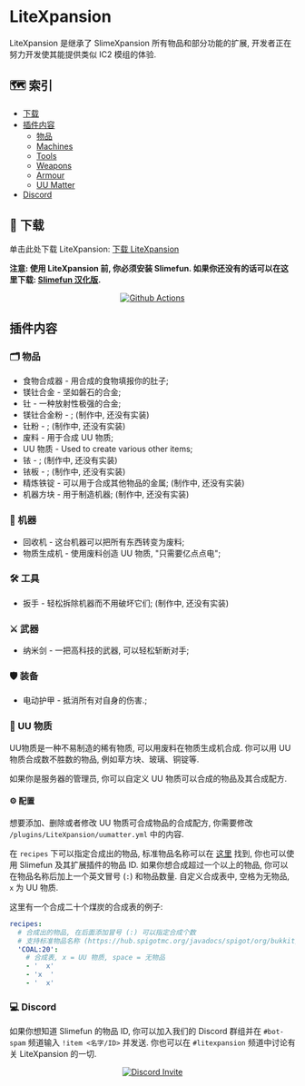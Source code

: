 # LiteXpansion
LiteXpansion 是继承了 SlimeXpansion 所有物品和部分功能的扩展, 开发者正在努力开发使其能提供类似 IC2 模组的体验.

## :world_map: 索引
* [下载](#floppy_disk-下载)
* [插件内容](#%E6%8F%92%E4%BB%B6%E5%86%85%E5%AE%B9)
  * [物品](#card_index_dividers-%E7%89%A9%E5%93%81)
  * [Machines](#electric_plug-machines)
  * [Tools](#hammer_and_wrench-tools)
  * [Weapons](#crossed_swords-weapons)
  * [Armour](#shield-armour)
  * [UU Matter](#brain-uu-matter)
* [Discord](#computer-discord)

## :floppy_disk: 下载
单击此处下载 LiteXpansion: [下载 LiteXpansion](https://github.com/StarWishsama/LiteXpansion-CN/releases)

**注意: 使用 LiteXpansion 前, 你必须安装 Slimefun. 如果你还没有的话可以在这里下载: [Slimefun 汉化版](https://github.com/StarWishsama/Slimefun4).**

<p align="center">
  <a href="https://github.com/StarWishsama/LiteXpansion-CN/actions">
    <img src="https://github.com/StarWishsama/LiteXpansion-CN/workflows/AutoBuild/badge.svg" alt="Github Actions"/>
  </a>
</p>

## 插件内容
### :card_index_dividers: 物品
- 食物合成器 - 用合成的食物填报你的肚子;
- 镁钍合金 - 坚如磐石的合金;
- 钍 - 一种放射性极强的合金;
- 镁钍合金粉 - ; (制作中, 还没有实装)
- 钍粉 - ; (制作中, 还没有实装)
- 废料 - 用于合成 UU 物质;
- UU 物质 - Used to create various other items;
- 铱 - ; (制作中, 还没有实装)
- 铱板 - ; (制作中, 还没有实装)
- 精炼铁锭 - 可以用于合成其他物品的金属; (制作中, 还没有实装)
- 机器方块 - 用于制造机器; (制作中, 还没有实装)

### :electric_plug: 机器
- 回收机 - 这台机器可以把所有东西转变为废料;
- 物质生成机 - 使用废料创造 UU 物质, "只需要亿点点电";

### :hammer_and_wrench: 工具
- 扳手 - 轻松拆除机器而不用破坏它们; (制作中, 还没有实装)

### :crossed_swords: 武器
- 纳米剑 - 一把高科技的武器, 可以轻松斩断对手;

### :shield: 装备
- 电动护甲 - 抵消所有对自身的伤害.;

### :brain: UU 物质
UU物质是一种不易制造的稀有物质, 可以用废料在物质生成机合成. 你可以用 UU 物质合成数不胜数的物品, 例如草方块、玻璃、铜锭等.

如果你是服务器的管理员, 你可以自定义 UU 物质可以合成的物品及其合成配方.
#### :gear: 配置
想要添加、删除或者修改 UU 物质可合成物品的合成配方, 你需要修改 `/plugins/LiteXpansion/uumatter.yml` 中的内容.

在 `recipes` 下可以指定合成出的物品, 标准物品名称可以在 [这里](https://hub.spigotmc.org/javadocs/spigot/org/bukkit/Material.html) 找到, 你也可以使用 Slimefun 及其扩展插件的物品 ID. 如果你想合成超过一个以上的物品, 你可以在物品名称后加上一个英文冒号 (`:`) 和物品数量. 自定义合成表中, 空格为无物品, `x` 为 UU 物质.

这里有一个合成二十个煤炭的合成表的例子:
```yaml
recipes:
  # 合成出的物品, 在后面添加冒号 (:) 可以指定合成个数
  # 支持标准物品名称 (https://hub.spigotmc.org/javadocs/spigot/org/bukkit/Material.html) 和 Slimefun 物品 ID
  'COAL:20':
    # 合成表, x = UU 物质, space = 无物品
    - '  x'
    - 'x  '
    - '  x'
```

### :computer: Discord
如果你想知道 Slimefun 的物品 ID, 你可以加入我们的 Discord 群组并在 `#bot-spam` 频道输入 `!item <名字/ID>` 并发送.
你也可以在 `#litexpansion` 频道中讨论有关 LiteXpansion 的一切.

<p align="center">
  <a href="https://discord.gg/slimefun">
    <img src="https://discordapp.com/api/guilds/565557184348422174/widget.png?style=banner3" alt="Discord Invite"/>
  </a>
</p>
